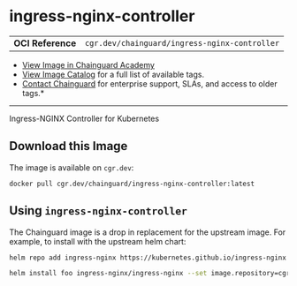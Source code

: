 <!--monopod:start-->
# ingress-nginx-controller
| | |
| - | - |
| **OCI Reference** | `cgr.dev/chainguard/ingress-nginx-controller` |


* [View Image in Chainguard Academy](https://edu.chainguard.dev/chainguard/chainguard-images/reference/ingress-nginx-controller/overview/)
* [View Image Catalog](https://console.enforce.dev/images/catalog) for a full list of available tags.
* [Contact Chainguard](https://www.chainguard.dev/chainguard-images) for enterprise support, SLAs, and access to older tags.*

---
<!--monopod:end-->

<!--overview:start-->
 Ingress-NGINX Controller for Kubernetes
<!--overview:end-->

<!--getting:start-->
## Download this Image
The image is available on `cgr.dev`:

```
docker pull cgr.dev/chainguard/ingress-nginx-controller:latest
```
<!--getting:end-->

<!--body:start-->
## Using `ingress-nginx-controller`

The Chainguard image is a drop in replacement for the upstream image. For example, to install with the upstream helm chart:

```bash
helm repo add ingress-nginx https://kubernetes.github.io/ingress-nginx

helm install foo ingress-nginx/ingress-nginx --set image.repository=cgr.dev/chainguard/ingress-nginx-controller
```
<!--body:end-->
